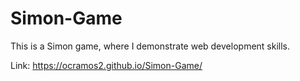 # Simon-Game

This is a Simon game, where I demonstrate web development skills.

Link: https://ocramos2.github.io/Simon-Game/
